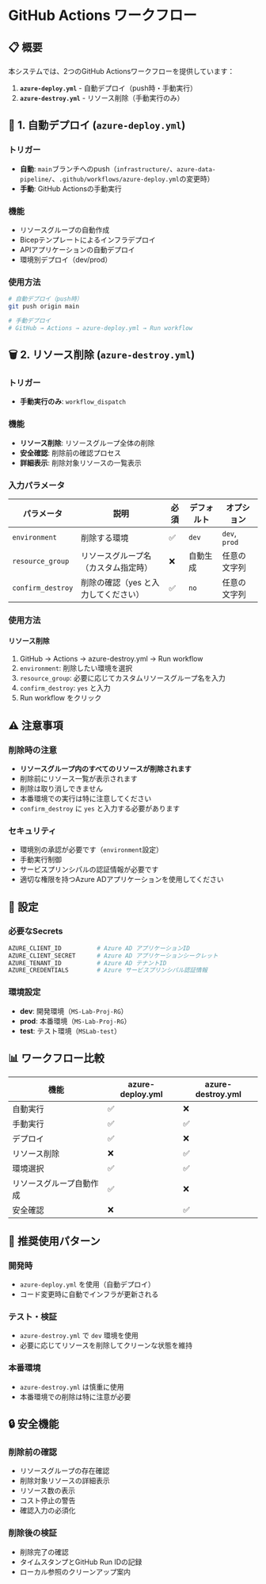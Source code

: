 # GitHub Actions ワークフロー

## 📋 概要

本システムでは、2つのGitHub Actionsワークフローを提供しています：

1. **`azure-deploy.yml`** - 自動デプロイ（push時・手動実行）
2. **`azure-destroy.yml`** - リソース削除（手動実行のみ）

## 🚀 1. 自動デプロイ (`azure-deploy.yml`)

### **トリガー**
- **自動**: `main`ブランチへのpush（`infrastructure/`、`azure-data-pipeline/`、`.github/workflows/azure-deploy.yml`の変更時）
- **手動**: GitHub Actionsの手動実行

### **機能**
- リソースグループの自動作成
- Bicepテンプレートによるインフラデプロイ
- APIアプリケーションの自動デプロイ
- 環境別デプロイ（dev/prod）

### **使用方法**
```bash
# 自動デプロイ（push時）
git push origin main

# 手動デプロイ
# GitHub → Actions → azure-deploy.yml → Run workflow
```

## 🗑️ 2. リソース削除 (`azure-destroy.yml`)

### **トリガー**
- **手動実行のみ**: `workflow_dispatch`

### **機能**
- **リソース削除**: リソースグループ全体の削除
- **安全確認**: 削除前の確認プロセス
- **詳細表示**: 削除対象リソースの一覧表示

### **入力パラメータ**

| パラメータ | 説明 | 必須 | デフォルト | オプション |
|-----------|------|------|------------|------------|
| `environment` | 削除する環境 | ✅ | `dev` | `dev`, `prod` |
| `resource_group` | リソースグループ名（カスタム指定時） | ❌ | 自動生成 | 任意の文字列 |
| `confirm_destroy` | 削除の確認（yes と入力してください） | ✅ | `no` | 任意の文字列 |

### **使用方法**

#### **リソース削除**
1. GitHub → Actions → azure-destroy.yml → Run workflow
2. `environment`: 削除したい環境を選択
3. `resource_group`: 必要に応じてカスタムリソースグループ名を入力
4. `confirm_destroy`: `yes` と入力
5. Run workflow をクリック

## ⚠️ 注意事項

### **削除時の注意**
- **リソースグループ内のすべてのリソースが削除されます**
- 削除前にリソース一覧が表示されます
- 削除は取り消しできません
- 本番環境での実行は特に注意してください
- `confirm_destroy` に `yes` と入力する必要があります

### **セキュリティ**
- 環境別の承認が必要です（`environment`設定）
- 手動実行制御
- サービスプリンシパルの認証情報が必要です
- 適切な権限を持つAzure ADアプリケーションを使用してください

## 🔧 設定

### **必要なSecrets**
```bash
AZURE_CLIENT_ID          # Azure AD アプリケーションID
AZURE_CLIENT_SECRET      # Azure AD アプリケーションシークレット
AZURE_TENANT_ID          # Azure AD テナントID
AZURE_CREDENTIALS        # Azure サービスプリンシパル認証情報
```

### **環境設定**
- **dev**: 開発環境（`MS-Lab-Proj-RG`）
- **prod**: 本番環境（`MS-Lab-Proj-RG`）
- **test**: テスト環境（`MSLab-test`）

## 📊 ワークフロー比較

| 機能 | azure-deploy.yml | azure-destroy.yml |
|------|------------------|-------------------|
| 自動実行 | ✅ | ❌ |
| 手動実行 | ✅ | ✅ |
| デプロイ | ✅ | ❌ |
| リソース削除 | ❌ | ✅ |
| 環境選択 | ✅ | ✅ |
| リソースグループ自動作成 | ✅ | ❌ |
| 安全確認 | ❌ | ✅ |

## 🎯 推奨使用パターン

### **開発時**
- `azure-deploy.yml` を使用（自動デプロイ）
- コード変更時に自動でインフラが更新される

### **テスト・検証**
- `azure-destroy.yml` で `dev` 環境を使用
- 必要に応じてリソースを削除してクリーンな状態を維持

### **本番環境**
- `azure-destroy.yml` は慎重に使用
- 本番環境での削除は特に注意が必要

## 🔒 安全機能

### **削除前の確認**
- リソースグループの存在確認
- 削除対象リソースの詳細表示
- リソース数の表示
- コスト停止の警告
- 確認入力の必須化

### **削除後の検証**
- 削除完了の確認
- タイムスタンプとGitHub Run IDの記録
- ローカル参照のクリーンアップ案内
